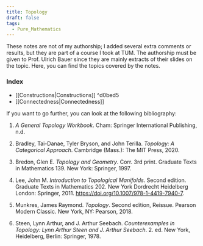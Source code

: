 ```yaml
---
title: Topology
draft: false
tags:
  - Pure_Mathematics
---
```

These notes are not of my authorship; I added several extra comments or results, but they are part of a course I took at TUM. The authorship must be given to Prof. Ulrich Bauer since they are mainly extracts of their slides on the topic. Here, you can find the topics covered by the notes.
### Index
- [[Constructions|Constructions]] ^d0bed5
- [[Connectedness|Connectedness]] 

If you want to go further, you can look at the following bibliography:
1. _A General Topology Workbook_. Cham: Springer International Publishing, n.d.

2. Bradley, Tai-Danae, Tyler Bryson, and John Terilla. _Topology: A Categorical Approach_. Cambridge (Mass.): The MIT Press, 2020.

3. Bredon, Glen E. _Topology and Geometry_. Corr. 3rd print. Graduate Texts in Mathematics 139. New York: Springer, 1997.

4. Lee, John M. _Introduction to Topological Manifolds_. Second edition. Graduate Texts in Mathematics 202. New York Dordrecht Heidelberg London: Springer, 2011. https://doi.org/10.1007/978-1-4419-7940-7.

5. Munkres, James Raymond. _Topology_. Second edition, Reissue. Pearson Modern Classic. New York, NY: Pearson, 2018.

6. Steen, Lynn Arthur, and J. Arthur Seebach. _Counterexamples in Topology: Lynn Arthur Steen and J. Arthur Seebach_. 2. ed. New York, Heidelberg, Berlin: Springer, 1978.